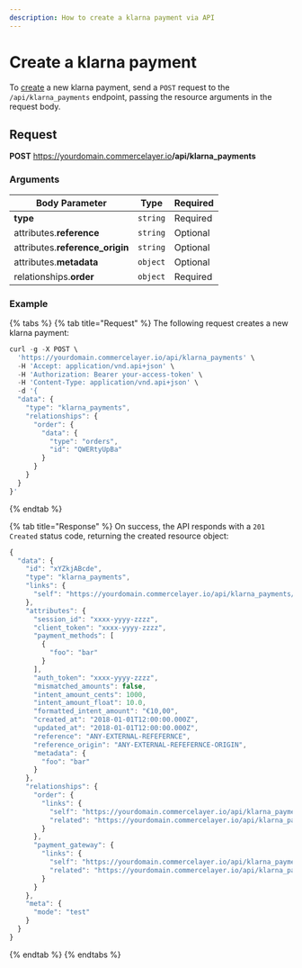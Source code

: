 ```yaml
---
description: How to create a klarna payment via API
---
```


# Create a klarna payment

To <a href="https://docs.commercelayer.io/developers/creating-resources" target="_blank">create</a> a new klarna payment, send a `POST` request to the `/api/klarna_payments` endpoint, passing the resource arguments in the request body.

## Request

**POST** https://yourdomain.commercelayer.io<b>/api/klarna_payments</b>

### Arguments

| Body Parameter | Type     | Required |
| -------------- | -------- | -------- |
| **type**       | `string` | Required |
| attributes.**reference** | `string` | Optional |
| attributes.**reference_origin** | `string` | Optional |
| attributes.**metadata** | `object` | Optional |
| relationships.**order** | `object` | Required |

### Example

{% tabs %}
{% tab title="Request" %}
The following request creates a new klarna payment:

```javascript
curl -g -X POST \
  'https://yourdomain.commercelayer.io/api/klarna_payments' \
  -H 'Accept: application/vnd.api+json' \
  -H 'Authorization: Bearer your-access-token' \
  -H 'Content-Type: application/vnd.api+json' \
  -d '{
  "data": {
    "type": "klarna_payments",
    "relationships": {
      "order": {
        "data": {
          "type": "orders",
          "id": "QWERtyUpBa"
        }
      }
    }
  }
}'
```
{% endtab %}

{% tab title="Response" %}
On success, the API responds with a `201 Created` status code, returning the created resource object:

```javascript
{
  "data": {
    "id": "xYZkjABcde",
    "type": "klarna_payments",
    "links": {
      "self": "https://yourdomain.commercelayer.io/api/klarna_payments/xYZkjABcde"
    },
    "attributes": {
      "session_id": "xxxx-yyyy-zzzz",
      "client_token": "xxxx-yyyy-zzzz",
      "payment_methods": [
        {
          "foo": "bar"
        }
      ],
      "auth_token": "xxxx-yyyy-zzzz",
      "mismatched_amounts": false,
      "intent_amount_cents": 1000,
      "intent_amount_float": 10.0,
      "formatted_intent_amount": "€10,00",
      "created_at": "2018-01-01T12:00:00.000Z",
      "updated_at": "2018-01-01T12:00:00.000Z",
      "reference": "ANY-EXTERNAL-REFEFERNCE",
      "reference_origin": "ANY-EXTERNAL-REFEFERNCE-ORIGIN",
      "metadata": {
        "foo": "bar"
      }
    },
    "relationships": {
      "order": {
        "links": {
          "self": "https://yourdomain.commercelayer.io/api/klarna_payments/xYZkjABcde/relationships/order",
          "related": "https://yourdomain.commercelayer.io/api/klarna_payments/xYZkjABcde/order"
        }
      },
      "payment_gateway": {
        "links": {
          "self": "https://yourdomain.commercelayer.io/api/klarna_payments/xYZkjABcde/relationships/payment_gateway",
          "related": "https://yourdomain.commercelayer.io/api/klarna_payments/xYZkjABcde/payment_gateway"
        }
      }
    },
    "meta": {
      "mode": "test"
    }
  }
}
```
{% endtab %}
{% endtabs %}

